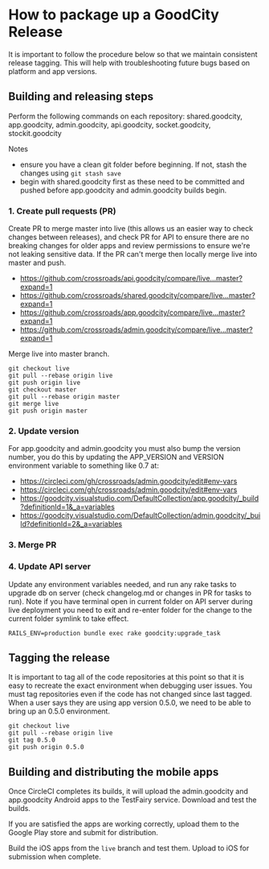 # How to package up a GoodCity Release

It is important to follow the procedure below so that we maintain consistent release tagging. This will help with troubleshooting future bugs based on platform and app versions.

## Building and releasing steps

Perform the following commands on each repository: shared.goodcity, app.goodcity, admin.goodcity, api.goodcity, socket.goodcity, stockit.goodcity

Notes
* ensure you have a clean git folder before beginning. If not, stash the changes using `git stash save`
* begin with shared.goodcity first as these need to be committed and pushed before app.goodcity and admin.goodcity builds begin.

### 1. Create pull requests (PR)

Create PR to merge master into live (this allows us an easier way to check changes between releases), and check PR for API to ensure there are no breaking changes for older apps and review permissions to ensure we're not leaking sensitive data. If the PR can't merge then locally merge live into master and push.

- https://github.com/crossroads/api.goodcity/compare/live...master?expand=1
- https://github.com/crossroads/shared.goodcity/compare/live...master?expand=1
- https://github.com/crossroads/app.goodcity/compare/live...master?expand=1
- https://github.com/crossroads/admin.goodcity/compare/live...master?expand=1

Merge live into master branch.

    git checkout live
    git pull --rebase origin live
    git push origin live
    git checkout master
    git pull --rebase origin master
    git merge live
    git push origin master

### 2. Update version

For app.goodcity and admin.goodcity you must also bump the version number, you do this by updating the APP_VERSION and VERSION environment variable to something like 0.7 at:
- https://circleci.com/gh/crossroads/admin.goodcity/edit#env-vars
- https://circleci.com/gh/crossroads/admin.goodcity/edit#env-vars
- https://goodcity.visualstudio.com/DefaultCollection/app.goodcity/_build?definitionId=1&_a=variables
- https://goodcity.visualstudio.com/DefaultCollection/admin.goodcity/_build?definitionId=2&_a=variables

### 3. Merge PR

### 4. Update API server

Update any environment variables needed, and run any rake tasks to upgrade db on server (check changelog.md or changes in PR for tasks to run). Note if you have terminal open in current folder on API server during live deployment you need to exit and re-enter folder for the change to the current folder symlink to take effect.

`RAILS_ENV=production bundle exec rake goodcity:upgrade_task`

## Tagging the release

It is important to tag all of the code repositories at this point so that it is easy to recreate the exact environment when debugging user issues. You must tag repositories even if the code has not changed since last tagged. When a user says they are using app version 0.5.0, we need to be able to bring up an 0.5.0 environment.

    git checkout live
    git pull --rebase origin live
    git tag 0.5.0
    git push origin 0.5.0

## Building and distributing the mobile apps

Once CircleCI completes its builds, it will upload the admin.goodcity and app.goodcity Android apps to the TestFairy service. Download and test the builds.

If you are satisfied the apps are working correctly, upload them to the Google Play store and submit for distribution.

Build the iOS apps from the `live` branch and test them. Upload to iOS for submission when complete.
